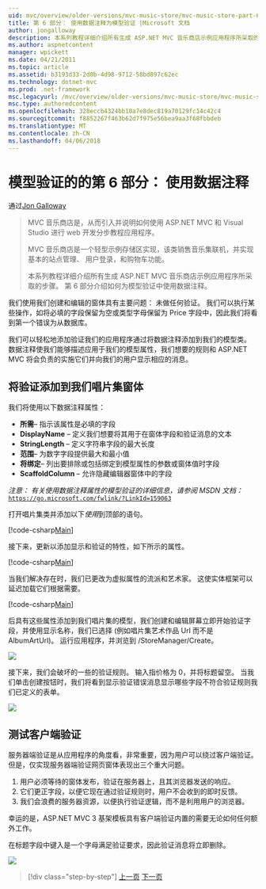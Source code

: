 ```yaml
---
uid: mvc/overview/older-versions/mvc-music-store/mvc-music-store-part-6
title: 第 6 部分： 使用数据注释为模型验证 |Microsoft 文档
author: jongalloway
description: 本系列教程详细介绍所有生成 ASP.NET MVC 音乐商店示例应用程序所采取的步骤。 第 6 部分介绍如何为模型 V 使用数据注释...
ms.author: aspnetcontent
manager: wpickett
ms.date: 04/21/2011
ms.topic: article
ms.assetid: b3193d33-2d0b-4d98-9712-58bd897c62ec
ms.technology: dotnet-mvc
ms.prod: .net-framework
msc.legacyurl: /mvc/overview/older-versions/mvc-music-store/mvc-music-store-part-6
msc.type: authoredcontent
ms.openlocfilehash: 328eccb4324bb10a7e8dec819a70129fc14c42c4
ms.sourcegitcommit: f8852267f463b62d7f975e56bea9aa3f68fbbdeb
ms.translationtype: MT
ms.contentlocale: zh-CN
ms.lasthandoff: 04/06/2018
---
```

<a name="part-6-using-data-annotations-for-model-validation"></a>模型验证的的第 6 部分： 使用数据注释
====================
通过[Jon Galloway](https://github.com/jongalloway)

> MVC 音乐商店是，从而引入并说明如何使用 ASP.NET MVC 和 Visual Studio 进行 web 开发分步教程应用程序。  
>   
> MVC 音乐商店是一个轻型示例存储区实现，该类销售音乐集联机，并实现基本的站点管理、 用户登录，和购物车功能。  
>   
> 本系列教程详细介绍所有生成 ASP.NET MVC 音乐商店示例应用程序所采取的步骤。 第 6 部分介绍如何为模型验证中使用数据注释。


我们使用我们创建和编辑的窗体具有主要问题： 未做任何验证。 我们可以执行某些操作，如将必填的字段保留为空或类型字母保留为 Price 字段中，因此我们将看到第一个错误为从数据库。

我们可以轻松地添加验证我们的应用程序通过将数据注释添加到我们的模型类。 数据注释使我们能够描述应用于我们的模型属性，我们想要的规则和 ASP.NET MVC 将会负责的实施它们并向我们的用户显示相应的消息。

## <a name="adding-validation-to-our-album-forms"></a>将验证添加到我们唱片集窗体

我们将使用以下数据注释属性：

- **所需**– 指示该属性是必填的字段
- **DisplayName** – 定义我们想要将其用于在窗体字段和验证消息的文本
- **StringLength** – 定义字符串字段的最大长度
- **范围**– 为数字字段提供最大和最小值
- **将绑定**– 列出要排除或包括绑定到模型属性的参数或窗体值时字段
- **ScaffoldColumn** – 允许隐藏编辑器窗体中的字段

*注意： 有关使用数据注释属性的模型验证的详细信息，请参阅 MSDN 文档：*[`https://go.microsoft.com/fwlink/?LinkId=159063`](https://go.microsoft.com/fwlink/?LinkId=159063)

打开唱片集类并添加以下*使用*到顶部的语句。

[!code-csharp[Main](mvc-music-store-part-6/samples/sample1.cs)]

接下来，更新以添加显示和验证的特性，如下所示的属性。

[!code-csharp[Main](mvc-music-store-part-6/samples/sample2.cs)]

当我们解决存在时，我们已更改为虚拟属性的流派和艺术家。 这使实体框架可以延迟加载它们根据需要。

[!code-csharp[Main](mvc-music-store-part-6/samples/sample3.cs)]

后具有这些属性添加到我们唱片集的模型，我们创建和编辑屏幕立即开始验证字段，并使用显示名称，我们已选择 (例如唱片集艺术作品 Url 而不是 AlbumArtUrl)。 运行应用程序，并浏览到 /StoreManager/Create。

![](mvc-music-store-part-6/_static/image1.png)

接下来，我们会破坏的一些的验证规则。 输入指价格为 0，并将标题留空。 当我们单击创建按钮时，我们将看到显示验证错误消息显示哪些字段不符合验证规则我们已定义的表单。

![](mvc-music-store-part-6/_static/image2.png)

## <a name="testing-the-client-side-validation"></a>测试客户端验证

服务器端验证是从应用程序的角度看，非常重要，因为用户可以绕过客户端验证。 但是，仅实现服务器端验证网页窗体表现出三个重大问题。

1. 用户必须等待的窗体发布，验证在服务器上，且其浏览器发送的响应。
2. 它们更正字段，以便它现在通过验证规则时，用户不会收到的即时反馈。
3. 我们会浪费的服务器资源，以便执行验证逻辑，而不是利用用户的浏览器。

幸运的是，ASP.NET MVC 3 基架模板具有客户端验证内置的需要无论如何任何额外工作。

在标题字段中键入是一个字母满足验证要求，因此验证消息将立即删除。

![](mvc-music-store-part-6/_static/image3.png)


> [!div class="step-by-step"]
> [上一页](mvc-music-store-part-5.md)
> [下一页](mvc-music-store-part-7.md)
